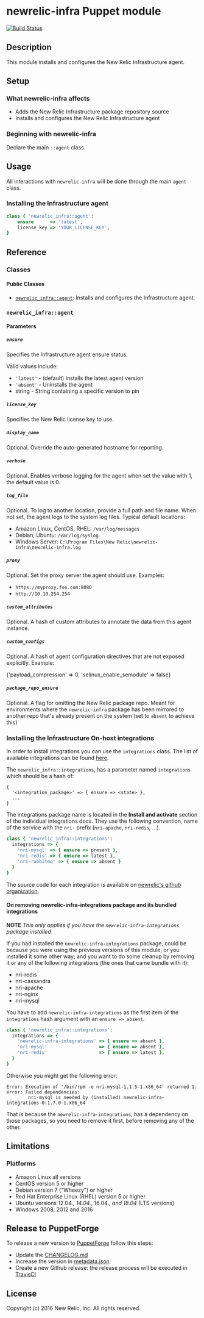 # newrelic-infra Puppet module

[![Build Status](https://travis-ci.org/newrelic/infrastructure-agent-puppet.svg?branch=master)](https://travis-ci.org/newrelic/infrastructure-agent-puppet)

## Description

This module installs and configures the New Relic Infrastructure agent.

## Setup

### What newrelic-infra affects

* Adds the New Relic Infrastructure package repository source
* Installs and configures the New Relic Infrastructure agent

### Beginning with newrelic-infra

Declare the main `::agent` class.

## Usage

All interactions with `newrelic-infra` will be done through the main `agent` class.

### Installing the Infrastructure agent

```ruby
class { 'newrelic_infra::agent':
    ensure      => 'latest',
    license_key => 'YOUR_LICENSE_KEY',
}
```

## Reference

### Classes

#### Public Classes

* [`newrelic_infra::agent`](#newrelic_infraagent): Installs and configures the Infrastructure agent.

### `newrelic_infra::agent`

#### Parameters

##### `ensure`

Specifies the Infrastructure agent ensure status.

Valid values include:

* `'latest'` - (default) Installs the latest agent version
* `'absent'` - Uninstalls the agent
* string - String containing a specific version to pin

##### `license_key`

Specifies the New Relic license key to use.

##### `display_name`

Optional. Override the auto-generated hostname for reporting.

##### `verbose`

Optional. Enables verbose logging for the agent when set the value with 1, the default value is 0.

##### `log_file`

Optional. To log to another location, provide a full path and file name. When not set, the agent logs to the system log files.
Typical default locations:

* Amazon Linux, CentOS, RHEL: `/var/log/messages`
* Debian, Ubuntu: `/var/log/syslog`
* Windows Server: `C:\Program Files\New Relic\newrelic-infra\newrelic-infra.log`

##### `proxy`

Optional. Set the proxy server the agent should use. Examples:

* `https://myproxy.foo.com:8080`
* `http://10.10.254.254`

##### `custom_attributes`

Optional. A hash of custom attributes to annotate the data from this agent instance.

##### `custom_configs`

Optional. A hash of agent configuration directives that are not exposed explicitly. Example:

{'payload_compression' => 0, 'selinux_enable_semodule' => false}

##### `package_repo_ensure`

Optional. A flag for omitting the New Relic package repo. Meant for environments where the `newrelic-infra`
package has been mirrored to another repo that's already present on the system (set to `absent` to achieve this)

### Installing the Infrastructure On-host integrations

In order to install integrations you can use the `integrations` class. The list
of available integrations can be found [here][3].

The `newrelic_infra::integrations`, has a parameter named `integrations` which
should be a hash of:

```
{
  '<integration_package>' => { ensure => <state> },
  ...
}
```

The integrations package name is located in the **Install and activate**
section of the individual integrations docs. They use the following convention,
name of the service with the `nri-` prefix (`nri-apache`, `nri-redis`, ...).

```ruby
class { 'newrelic_infra::integrations':
  integrations => {
    'nri-mysql' => { ensure => present },
    'nri-redis' => { ensure => latest },
    'nri-rabbitmq' => { ensure => absent }
  }
}
```

The source code for each integration is available on [newrelic's github organization][4].

#### On removing newrelic-infra-integrations package and its bundled integrations

**NOTE** *This only applies if you have the `newrelic-infra-integrations` 
package installed*

If you had installed the `newrelic-infra-integrations` package, 
could be because you were using the previous versions of this module, or you 
installed it some other way; and you want to do some cleanup by
removing it or any of the following integrations (the ones that came bundle
with it):

- nri-redis
- nri-cassandra
- nri-apache
- nri-nginx
- nri-mysql

You have to add `newrelic-infra-integrations` as the first item of the 
`integrations` hash argument with an `ensure => absent`.

```ruby
class { 'newrelic_infra::integrations':
  integrations => {
    'newrelic-infra-integrations' => { ensure => absent },
    'nri-mysql'                   => { ensure => absent },
    'nri-redis'                   => { ensure => latest },
  }
}
```

Otherwise you might get the following error:

```
Error: Execution of '/bin/rpm -e nri-mysql-1.1.5-1.x86_64' returned 1: error: Failed dependencies:
        nri-mysql is needed by (installed) newrelic-infra-integrations-0:1.7.0-1.x86_64
```

That is because the `newrelic-infra-integrations`, has a dependency on those 
packages, so you need to remove it first, before removing any of the other.

## Limitations

### Platforms

* Amazon Linux all versions
* CentOS version 5 or higher
* Debian version 7 ("Wheezy") or higher
* Red Hat Enterprise Linux (RHEL) version 5 or higher
* Ubuntu versions 12.04._, 14.04._, 16.04._, and 18.04_ (LTS versions)
* Windows 2008, 2012 and 2016

## Release to PuppetForge

To release a new version to [PuppetForge][1] follow this steps:

* Update the [CHANGELOG.md](CHANGELOG.md)
* Increase the version in [metadata.json](metadata.json)
* Create a new Github release: the release process will be executed
  in [TravisCI][2]

## License

Copyright (c) 2016 New Relic, Inc. All rights reserved.

[1]: https://forge.puppet.com/newrelic/newrelic_infra
[2]: https://travis-ci.org/newrelic/infrastructure-agent-puppet/
[3]: https://docs.newrelic.com/docs/integrations/host-integrations/host-integrations-list
[4]: https://github.com/search?l=&p=1&q=nri-+user%3Anewrelic&ref=advsearch&type=Repositories&utf8=%E2%9C%93
